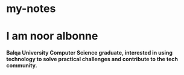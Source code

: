 # my-notes
# I am noor albonne
**Balqa University Computer Science graduate, interested in using technology to solve practical challenges and contribute to the tech community.**




















